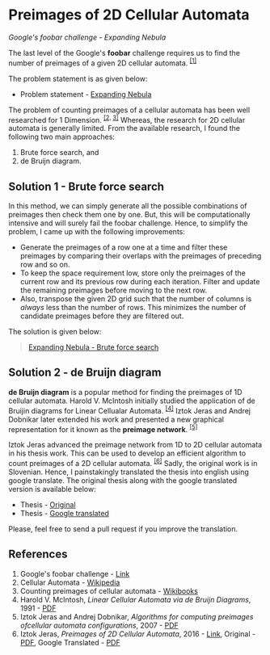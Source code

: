 # Preimages of 2D Cellular Automata
*Google's foobar challenge - Expanding Nebula*

The last level of the Google's **foobar** challenge requires us to find the number of preimages of a given 2D cellular automata. <sup>[\[1\]][1]</sup>

The problem statement is as given below:
- Problem statement - [Expanding Nebula](expanding-nebula.md)


The problem of counting preimages of a cellular automata has been well researched for 1 Dimension. <sup>[\[2,][2] [3\]][3]</sup> Whereas, the research for 2D cellular automata is generally limited. From the available research, I found the following two main approaches:
1. Brute force search, and
2. de Bruijn diagram.

## Solution 1 - Brute force search

In this method, we can simply generate all the possible combinations of preimages then check them one by one. But, this will be computationally intensive and will surely fail the foobar challenge. Hence, to simplify the problem, I came up with the following improvements:

- Generate the preimages of a row one at a time and filter these preimages by comparing their overlaps with the preimages of preceding row and so on.
- To keep the space requirement low, store only the preimages of the current row and its previous row during each iteration. Filter and update the remaining preimages before moving to the next row.
- Also, transpose the given 2D grid such that the number of columns is *always* less than the number of rows. This minimizes the number of candidate preimages before they are filtered out.

The solution is given below:

> [Expanding Nebula - Brute force search](expanding-nebula---brute-force-search.py)

## Solution 2 - de Bruijn diagram

**de Bruijn diagram** is a popular method for finding the preimages of 1D cellular automata. Harold V. McIntosh initially studied the application of de Bruijin diagrams for Linear Cellualar Automata. <sup>[\[4\]][4]</sup> Iztok Jeras and Andrej Dobnikar later extended his work and presented a new graphical representation for it known as the **preimage network**. <sup>[\[5\]][5]</sup>

Iztok Jeras advanced the preimage network from 1D to 2D cellular automata in his thesis work. This can be used to develop an efficient algorithm to count preimages of a 2D cellular automata. <sup>[\[6\]][6]</sup> Sadly, the original work is in Slovenian. Hence, I painstakingly translated the thesis into english using google translate. The original thesis along with the google translated version is available below:

- Thesis - [Original](Jeras_Iztok_-_Predslike_2D_celičnih_avtomatov.pdf)
- Thesis - [Google translated](Jeras_Iztok_-_Preimages_of_2D_Cellular_Automata.pdf)

Please, feel free to send a pull request if you improve the translation.

## References

1. Google's foobar challenge - [Link][1]
2. Cellular Automata - [Wikipedia][2]
3. Counting preimages of cellular automata - [Wikibooks][3]
4. Harold V. McIntosh, *Linear Cellular Automata via de Bruijn Diagrams*, 1991 - [PDF][4]
5. Iztok Jeras and Andrej Dobnikar, *Algorithms for computing preimages ofcellular automata configurations*, 2007 - [PDF][5]
6. Iztok Jeras, *Preimages of 2D Cellular Automata*, 2016 - [Link][6], Original - [PDF](Jeras_Iztok_-_Predslike_2D_celičnih_avtomatov.pdf), Google Translated - [PDF](Jeras_Iztok_-_Preimages_of_2D_Cellular_Automata.pdf)

[1]: <https://foobar.withgoogle.com/> 'foobar challenge'
[2]: <https://en.wikipedia.org/wiki/Cellular_automaton> 'Cellular Automata'
[3]: <https://en.wikibooks.org/wiki/Cellular_Automata/Counting_Preimages> 'Counting Preimages'
[4]: <http://delta.cs.cinvestav.mx/~mcintosh/comun/cf/debruijn.pdf> 'Linear Cellular Automata via de Bruijn Diagrams'
[5]: <http://www.rattus.info/al/files/preimages.pdf> 'Algorithms for computing preimages ofcellular automata configurations'
[6]: <http://eprints.fri.uni-lj.si/3614/> 'Preimages of 2D Cellular Automata'
